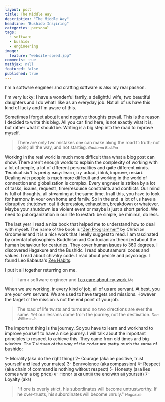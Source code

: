 ```yaml
---
layout: post
title: The Middle Way
description: "The Middle Way"
headline: "Bushido Inspiring"
categories: personal
tags: 
  - software
  - bushido
  - engineering
image: 
  feature: "website-speed.jpg"
comments: true
mathjax: null
featured: false
published: true
---
```


I'm a software engineer and crafting software is also my real passion. 

I'm very lucky: I have a wonderful
family, a delightful wife, two beautiful daughters and I do what I like as an everyday job.
Not all of us have this kind of lucky and I'm aware of this.

Sometimes I forget about it and negative thoughts prevail.
This is the reason I decided to write this blog.
All you can find here, is not exactly what it is, but rather what it should be.
Writing is a big step into the road to improve myself.

> There are only two mistakes one can make along the road to truth; not going all the way, and not starting.
> <small><cite title="Gautama Buddha">Gautama Buddha</cite></small>

Working in the real world is much more difficult than what a blog post can show.
There aren't enough words to explain the complexity of working with a lot of people,
a lot of different personalities and quite different minds.
Tecnical stuff is pretty easy: learn, try, adopt, think, improve, restart.
Dealing with people is much more difficult and working in the world of connection and globalization is complex.
Every engineer is striken by a lot of tasks, issues, requests, time/resource constraints and conflicts.
Our mind is full of thoughts, all streaming at the same time.
In all this, you have to look for harmony in your own home and family.
So in the end, a lot of us have a disruptive shutdown: call it depression, exhaustion, breakdown or whatever.
Maybe your shutdown is a violent event or maybe is just a short period.
We need to put organization in our life to restart: be simple, be minimal, do less.

The last year I read a nice book that helped me to understand how to deal with myself.
The name of the book is ["Zen Programmer"](http://www.zenprogrammer.org/) by Christian Grobmeier
and it is a nice work that I really suggest to read.
I am fascinated by oriental phylosophies.
Buddhism and Confucianism theorized about the human
behaviour for centuries. They cover human issues to 360 degrees.
I discovered Hagakure and the Bushido. I read about samurai codes and values.
I read about chivalry code. I read about people and psycology.
I found Leo Babauta's [Zen Habits](http://zenhabits.net/).

I put it all together returning on me.

> I am a software engineer and [I do care about my work](http://zenhabits.net/care/).<small>Me</small>

When we are working, in every kind of job, all of us are servant.
At best, you are your own servant.
We are used to have targets and missions.
However the target or the mission is not the end point of your job.

> The road of life twists and turns and no two directions are ever the same.
> Yet our lessons come from the journey, not the destination.
> <small><cite title="Don Williams Jr.">Don Williams Jr.</cite></small>

The important thing is the journey. So you have to learn and 
work hard to improve yourself to have a nice journey.
I will talk about the important principles to respect to achieve this.
They came from old times and big wisdom. The 7 virtues of the way of the coder are
pretty much the same of bushido:

1- Morality (aka do the right thing)
2- Courage (aka be positive, trust yourself and lead your mates)
3- Benevolence (aka compassion)
4- Respect (aka chain of command is nothing without respect)
5- Honesty (aka lies comes with a big price)
6- Honor (aka untill the end with all yourself)
7- Loyalty (aka)

> "If one is overly strict, his subordinates will become untrustworthy. If he over-trusts, his subordinates will become unruly."
> <small><cite title="Hagakure">Hagakure</cite></small>



